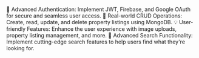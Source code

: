  🔑 Advanced Authentication: Implement JWT, Firebase, and Google OAuth for secure and seamless user access.
    🏡 Real-world CRUD Operations: Create, read, update, and delete property listings using MongoDB.
    💡 User-friendly Features: Enhance the user experience with image uploads, property listing management, and more.
    🚀 Advanced Search Functionality: Implement cutting-edge search features to help users find what they're looking for.

